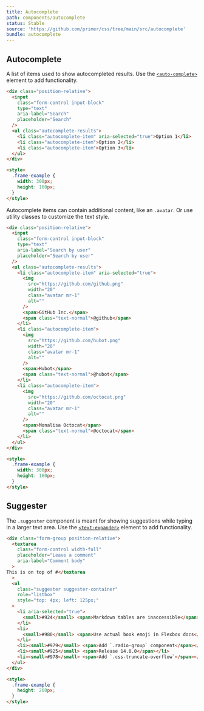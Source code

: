 ```yaml
---
title: Autocomplete
path: components/autocomplete
status: Stable
source: 'https://github.com/primer/css/tree/main/src/autocomplete'
bundle: autocomplete
---
```


## Autocomplete

A list of items used to show autocompleted results. Use the [`<auto-complete>`](https://github.com/github/auto-complete-element) element to add functionality.

```html live
<div class="position-relative">
  <input
    class="form-control input-block"
    type="text"
    aria-label="Search"
    placeholder="Search"
  />
  <ul class="autocomplete-results">
    <li class="autocomplete-item" aria-selected="true">Option 1</li>
    <li class="autocomplete-item">Option 2</li>
    <li class="autocomplete-item">Option 3</li>
  </ul>
</div>

<style>
  .frame-example {
    width: 300px;
    height: 160px;
  }
</style>
```

Autocomplete items can contain additional content, like an `.avatar`. Or use utility classes to customize the text style.

```html live
<div class="position-relative">
  <input
    class="form-control input-block"
    type="text"
    aria-label="Search by user"
    placeholder="Search by user"
  />
  <ul class="autocomplete-results">
    <li class="autocomplete-item" aria-selected="true">
      <img
        src="https://github.com/github.png"
        width="20"
        class="avatar mr-1"
        alt=""
      />
      <span>GitHub Inc.</span>
      <span class="text-normal">@github</span>
    </li>
    <li class="autocomplete-item">
      <img
        src="https://github.com/hubot.png"
        width="20"
        class="avatar mr-1"
        alt=""
      />
      <span>Hubot</span>
      <span class="text-normal">@hubot</span>
    </li>
    <li class="autocomplete-item">
      <img
        src="https://github.com/octocat.png"
        width="20"
        class="avatar mr-1"
        alt=""
      />
      <span>Monalisa Octocat</span>
      <span class="text-normal">@octocat</span>
    </li>
  </ul>
</div>

<style>
  .frame-example {
    width: 300px;
    height: 160px;
  }
</style>
```

## Suggester

The `.suggester` component is meant for showing suggestions while typing in a larger text area. Use the [`<text-expander>`](https://github.com/github/text-expander-element) element to add functionality.

```html live
<div class="form-group position-relative">
  <textarea
    class="form-control width-full"
    placeholder="Leave a comment"
    aria-label="Comment body"
  >
This is on top of #</textarea
  >
  <ul
    class="suggester suggester-container"
    role="listbox"
    style="top: 4px; left: 125px;"
  >
    <li aria-selected="true">
      <small>#924</small> <span>Markdown tables are inaccessible</span>
    </li>
    <li>
      <small>#980</small> <span>Use actual book emoji in Flexbox docs</span>
    </li>
    <li><small>#979</small> <span>Add `.radio-group` component</span></li>
    <li><small>#925</small> <span>Release 14.0.0</span></li>
    <li><small>#978</small> <span>Add `.css-truncate-overflow`</span></li>
  </ul>
</div>

<style>
  .frame-example {
    height: 260px;
  }
</style>
```
